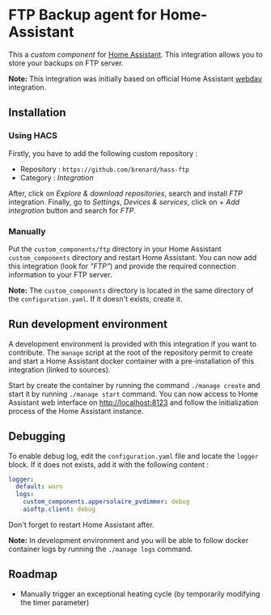 # FTP Backup agent for Home-Assistant

This a _custom component_ for [Home Assistant](https://www.home-assistant.io/).
This integration allows you to store your backups on FTP server.

**Note:** This integration was initially based on official Home Assistant
[webdav](https://www.home-assistant.io/integrations/webdav/) integration.

## Installation

### Using HACS

Firstly, you have to add the following custom repository :

- Repository : `https://github.com/brenard/hass-ftp`
- Category : _Integration_

After, click on _Explore & download repositories_, search and install _FTP_
integration. Finally, go to _Settings_, _Devices & services_, click on _+ Add integration_ button
and search for _FTP_.

### Manually

Put the `custom_components/ftp` directory in your Home Assistant `custom_components` directory
and restart Home Assistant. You can now add this integration (look for _"FTP"_) and provide the
required connection information to your FTP server.

**Note:** The `custom_components` directory is located in the same directory of the
`configuration.yaml`. If it doesn't exists, create it.

## Run development environment

A development environment is provided with this integration if you want to contribute. The `manage`
script at the root of the repository permit to create and start a Home Assistant docker container
with a pre-installation of this integration (linked to sources).

Start by create the container by running the command `./manage create` and start it by running
`./manage start` command. You can now access to Home Assistant web interface on
[http://localhost:8123](http://localhost:8123) and follow the initialization process of the Home
Assistant instance.

## Debugging

To enable debug log, edit the `configuration.yaml` file and locate the `logger` block. If it does not
exists, add it with the following content :

```yaml
logger:
  default: warn
  logs:
    custom_components.appersolaire_pvdimmer: debug
    aioftp.client: debug
```

Don't forget to restart Home Assistant after.

**Note:** In development environment and you will be able to follow docker container logs by running
the `./manage logs` command.

## Roadmap

- Manually trigger an exceptional heating cycle (by temporarily modifying the timer parameter)
